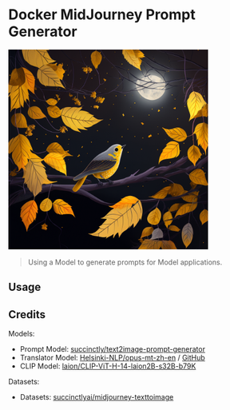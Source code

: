 # Docker MidJourney Prompt Generator

<img src="./.github/prompt.png" width="400px">

> Using a Model to generate prompts for Model applications.


## Usage


## Credits

Models:

- Prompt Model: [succinctly/text2image-prompt-generator](https://huggingface.co/succinctly/text2image-prompt-generator)
- Translator Model: [Helsinki-NLP/opus-mt-zh-en](https://huggingface.co/Helsinki-NLP/opus-mt-zh-en) / [GitHub](https://github.com/Helsinki-NLP/OPUS-MT-train)
- CLIP Model: [laion/CLIP-ViT-H-14-laion2B-s32B-b79K](https://huggingface.co/laion/CLIP-ViT-H-14-laion2B-s32B-b79K)

Datasets:

- Datasets: [succinctlyai/midjourney-texttoimage](https://www.kaggle.com/datasets/succinctlyai/midjourney-texttoimage)
